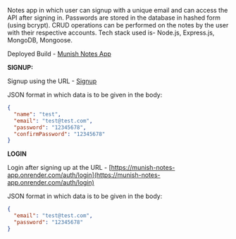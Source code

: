 Notes app in which user can signup with a unique email and can access the API after signing in. Passwords are stored in the database in hashed form (using bcrypt). CRUD operations can be performed on the notes by the user with their respective accounts. Tech stack used is- Node.js, Express.js, MongoDB, Mongoose.

Deployed Build - [Munish Notes App](https://munish-notes-app.onrender.com)

**SIGNUP:**

Signup using the URL - [Signup](https://munish-notes-app.onrender.com/auth/signup/)

JSON format in which data is to be given in the body:
```json
{
  "name": "test",
  "email": "test@test.com",
  "password": "12345678",
  "confirmPassword": "12345678"
}
```
**LOGIN**

Login after signing up at the URL - [https://munish-notes-app.onrender.com/auth/login](https://munish-notes-app.onrender.com/auth/login)

JSON format in which data is to be given in the body:
```json
{
  "email": "test@test.com",
  "password": "12345678"
}




